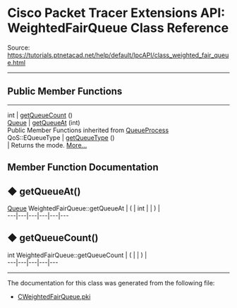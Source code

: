# Cisco Packet Tracer Extensions API: WeightedFairQueue Class Reference

Source: https://tutorials.ptnetacad.net/help/default/IpcAPI/class_weighted_fair_queue.html

---

##  Public Member Functions  
  
---  
int | [getQueueCount](class_weighted_fair_queue.html#aeee01ae496c8a8b8d98ec7d35041ce1a) ()  
[Queue](class_queue.html) | [getQueueAt](class_weighted_fair_queue.html#a560a9d0c49ce3373fa7a4982d1b0bf4b) (int)  
Public Member Functions inherited from [QueueProcess](class_queue_process.html)  
QoS::EQueueType | [getQueueType](class_queue_process.html#a60bd0854344e36353cb87c8d34bc7cb0) ()  
| Returns the mode. [More...](class_queue_process.html#a60bd0854344e36353cb87c8d34bc7cb0)  
  
  
## Member Function Documentation

## ◆ getQueueAt()

[Queue](class_queue.html) WeightedFairQueue::getQueueAt  | ( | int  | | ) |   
---|---|---|---|---|---  
  
## ◆ getQueueCount()

int WeightedFairQueue::getQueueCount  | ( | | ) |   
---|---|---|---|---  
  
* * *

The documentation for this class was generated from the following file:

  * [CWeightedFairQueue.pki](_c_weighted_fair_queue_8pki.html)


